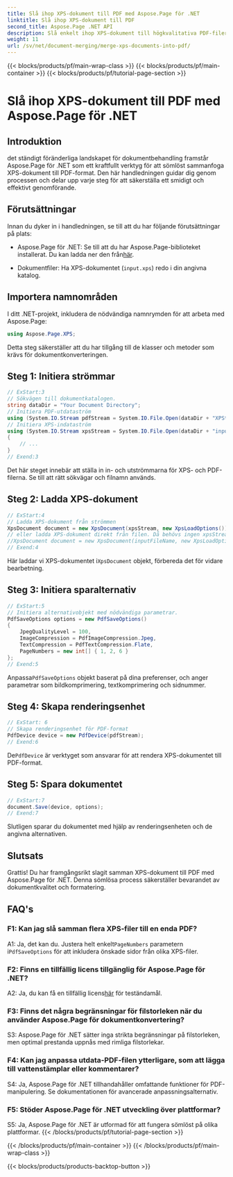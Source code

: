 ```yaml
---
title: Slå ihop XPS-dokument till PDF med Aspose.Page för .NET
linktitle: Slå ihop XPS-dokument till PDF
second_title: Aspose.Page .NET API
description: Slå enkelt ihop XPS-dokument till högkvalitativa PDF-filer med Aspose.Page för .NET. Följ vår steg-för-steg-guide för en smidig dokumentkonverteringsupplevelse.
weight: 11
url: /sv/net/document-merging/merge-xps-documents-into-pdf/
---
```


{{< blocks/products/pf/main-wrap-class >}}
{{< blocks/products/pf/main-container >}}
{{< blocks/products/pf/tutorial-page-section >}}

# Slå ihop XPS-dokument till PDF med Aspose.Page för .NET

## Introduktion

det ständigt föränderliga landskapet för dokumentbehandling framstår Aspose.Page för .NET som ett kraftfullt verktyg för att sömlöst sammanfoga XPS-dokument till PDF-format. Den här handledningen guidar dig genom processen och delar upp varje steg för att säkerställa ett smidigt och effektivt genomförande.

## Förutsättningar

Innan du dyker in i handledningen, se till att du har följande förutsättningar på plats:

-  Aspose.Page för .NET: Se till att du har Aspose.Page-biblioteket installerat. Du kan ladda ner den från[här](https://releases.aspose.com/page/net/).

- Dokumentfiler: Ha XPS-dokumentet (`input.xps`) redo i din angivna katalog.

## Importera namnområden

I ditt .NET-projekt, inkludera de nödvändiga namnrymden för att arbeta med Aspose.Page:

```csharp
using Aspose.Page.XPS;
```

Detta steg säkerställer att du har tillgång till de klasser och metoder som krävs för dokumentkonverteringen.

## Steg 1: Initiera strömmar

```csharp
// ExStart:3
// Sökvägen till dokumentkatalogen.
string dataDir = "Your Document Directory";
// Initiera PDF-utdataström
using (System.IO.Stream pdfStream = System.IO.File.Open(dataDir + "XPStoPDF_out.pdf", System.IO.FileMode.OpenOrCreate, System.IO.FileAccess.Write))
// Initiera XPS-indataström
using (System.IO.Stream xpsStream = System.IO.File.Open(dataDir + "input.xps", System.IO.FileMode.Open))
{
    // ...
}
// Exend:3
```

Det här steget innebär att ställa in in- och utströmmarna för XPS- och PDF-filerna. Se till att rätt sökvägar och filnamn används.

## Steg 2: Ladda XPS-dokument

```csharp
// ExStart:4
// Ladda XPS-dokument från strömmen
XpsDocument document = new XpsDocument(xpsStream, new XpsLoadOptions());
// eller ladda XPS-dokument direkt från filen. Då behövs ingen xpsStream.
//XpsDocument document = new XpsDocument(inputFileName, new XpsLoadOptions());
// Exend:4
```

 Här laddar vi XPS-dokumentet i`XpsDocument` objekt, förbereda det för vidare bearbetning.

## Steg 3: Initiera sparalternativ

```csharp
// ExStart:5
// Initiera alternativobjekt med nödvändiga parametrar.
PdfSaveOptions options = new PdfSaveOptions()
{
    JpegQualityLevel = 100,
    ImageCompression = PdfImageCompression.Jpeg,
    TextCompression = PdfTextCompression.Flate,
    PageNumbers = new int[] { 1, 2, 6 }
};
// Exend:5
```

 Anpassa`PdfSaveOptions` objekt baserat på dina preferenser, och anger parametrar som bildkomprimering, textkomprimering och sidnummer.

## Steg 4: Skapa renderingsenhet

```csharp
// ExStart: 6
// Skapa renderingsenhet för PDF-format
PdfDevice device = new PdfDevice(pdfStream);
// Exend:6
```

 De`PdfDevice` är verktyget som ansvarar för att rendera XPS-dokumentet till PDF-format.

## Steg 5: Spara dokumentet

```csharp
// ExStart:7
document.Save(device, options);
// Exend:7
```

Slutligen sparar du dokumentet med hjälp av renderingsenheten och de angivna alternativen.

## Slutsats

Grattis! Du har framgångsrikt slagit samman XPS-dokument till PDF med Aspose.Page för .NET. Denna sömlösa process säkerställer bevarandet av dokumentkvalitet och formatering.

## FAQ's

### F1: Kan jag slå samman flera XPS-filer till en enda PDF?

 A1: Ja, det kan du. Justera helt enkelt`PageNumbers` parametern i`PdfSaveOptions` för att inkludera önskade sidor från olika XPS-filer.

### F2: Finns en tillfällig licens tillgänglig för Aspose.Page för .NET?

 A2: Ja, du kan få en tillfällig licens[här](https://purchase.aspose.com/temporary-license/) för teständamål.

### F3: Finns det några begränsningar för filstorleken när du använder Aspose.Page för dokumentkonvertering?

S3: Aspose.Page för .NET sätter inga strikta begränsningar på filstorleken, men optimal prestanda uppnås med rimliga filstorlekar.

### F4: Kan jag anpassa utdata-PDF-filen ytterligare, som att lägga till vattenstämplar eller kommentarer?

S4: Ja, Aspose.Page för .NET tillhandahåller omfattande funktioner för PDF-manipulering. Se dokumentationen för avancerade anpassningsalternativ.

### F5: Stöder Aspose.Page för .NET utveckling över plattformar?

S5: Ja, Aspose.Page för .NET är utformad för att fungera sömlöst på olika plattformar.
{{< /blocks/products/pf/tutorial-page-section >}}

{{< /blocks/products/pf/main-container >}}
{{< /blocks/products/pf/main-wrap-class >}}

{{< blocks/products/products-backtop-button >}}
